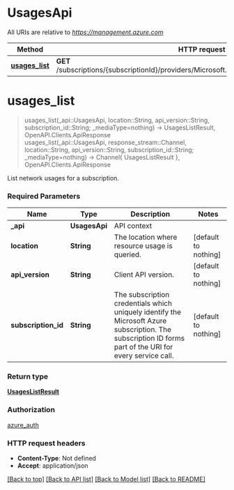 # UsagesApi

All URIs are relative to *https://management.azure.com*

Method | HTTP request | Description
------------- | ------------- | -------------
[**usages_list**](UsagesApi.md#usages_list) | **GET** /subscriptions/{subscriptionId}/providers/Microsoft.Network/locations/{location}/usages | 


# **usages_list**
> usages_list(_api::UsagesApi, location::String, api_version::String, subscription_id::String; _mediaType=nothing) -> UsagesListResult, OpenAPI.Clients.ApiResponse <br/>
> usages_list(_api::UsagesApi, response_stream::Channel, location::String, api_version::String, subscription_id::String; _mediaType=nothing) -> Channel{ UsagesListResult }, OpenAPI.Clients.ApiResponse



List network usages for a subscription.

### Required Parameters

Name | Type | Description  | Notes
------------- | ------------- | ------------- | -------------
 **_api** | **UsagesApi** | API context | 
**location** | **String**| The location where resource usage is queried. | [default to nothing]
**api_version** | **String**| Client API version. | [default to nothing]
**subscription_id** | **String**| The subscription credentials which uniquely identify the Microsoft Azure subscription. The subscription ID forms part of the URI for every service call. | [default to nothing]

### Return type

[**UsagesListResult**](UsagesListResult.md)

### Authorization

[azure_auth](../README.md#azure_auth)

### HTTP request headers

 - **Content-Type**: Not defined
 - **Accept**: application/json

[[Back to top]](#) [[Back to API list]](../README.md#api-endpoints) [[Back to Model list]](../README.md#models) [[Back to README]](../README.md)

